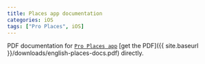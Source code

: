 ```yaml
---
title: Places app documentation
categories: iOS
tags: ["Pro Places", iOS]
---
```

PDF documentation for [`Pro Places app`][pro-places] [get the PDF]({{ site.baseurl }}/downloads/english-places-docs.pdf) directly.

[pro-places]: https://itunes.apple.com/us/app/pro-places/id948166579
